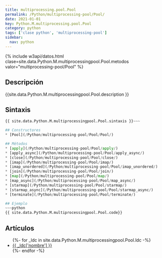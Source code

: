 ```yaml
---
title: multiprocessing.pool.Pool
permalink: /Python/multiprocessing-pool/Pool/
date: 2021-01-01
key: Python.M.multiprocessing.pool.Pool
category: python
tags: ['clase python', 'multiprocessing-pool']
sidebar: 
  nav: python
---
```


{% include w3api/datos.html clase=site.data.Python.M.multiprocessingpool.Pool.metodos valor="multiprocessing-pool/Pool" %}

## Descripción
{{site.data.Python.M.multiprocessingpool.Pool.description }}

## Sintaxis
~~~python
{{ site.data.Python.M.multiprocessingpool.Pool.sintaxis }}~~~

## Constructores
* [Pool](/Python/multiprocessing-pool/Pool/Pool/)

## Métodos
* [apply](/Python/multiprocessing-pool/Pool/apply/)
* [apply_async](/Python/multiprocessing-pool/Pool/apply_async/)
* [close](/Python/multiprocessing-pool/Pool/close/)
* [imap](/Python/multiprocessing-pool/Pool/imap/)
* [imap_unordered](/Python/multiprocessing-pool/Pool/imap_unordered/)
* [join](/Python/multiprocessing-pool/Pool/join/)
* [map](/Python/multiprocessing-pool/Pool/map/)
* [map_async](/Python/multiprocessing-pool/Pool/map_async/)
* [starmap](/Python/multiprocessing-pool/Pool/starmap/)
* [starmap_async](/Python/multiprocessing-pool/Pool/starmap_async/)
* [terminate](/Python/multiprocessing-pool/Pool/terminate/)

## Ejemplo
~~~python
{{ site.data.Python.M.multiprocessingpool.Pool.code}}
~~~

## Artículos
<ul>
{%- for _ldc in site.data.Python.M.multiprocessingpool.Pool.ldc -%}
   <li>
       <a href="{{_ldc['url'] }}">{{ _ldc['nombre'] }}</a>
   </li>
{%- endfor -%}
</ul>
